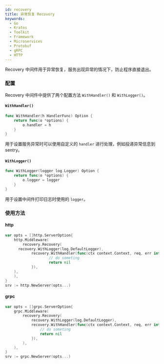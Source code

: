 ```yaml
---
id: recovery
title: 异常恢复 Recovery
keywords:
  - Go
  - Kratos
  - Toolkit
  - Framework
  - Microservices
  - Protobuf
  - gRPC
  - HTTP
---
```


Recovery 中间件用于异常恢复，服务出现异常的情况下，防止程序直接退出。

### 配置

Recovery 中间件中提供了两个配置方法 `WithHandler()` 和 `WithLogger()`。

#### `WithHandler()`

```go
func WithHandler(h HandlerFunc) Option {
	return func(o *options) {
		o.handler = h
	}
}
```
用于设置服务异常时可以使用自定义的 `handler` 进行处理，例如投递异常信息到 sentry。

#### `WithLogger()`

```go
func WithLogger(logger log.Logger) Option {
	return func(o *options) {
		o.logger = logger
	}
}
```
用于设置中间件打印日志时使用的 `logger`。

### 使用方法

#### http

```go
var opts = []http.ServerOption{
	http.Middleware(
		recovery.Recovery(
      recovery.WithLogger(log.DefaultLogger),
			recovery.WithHandler(func(ctx context.Context, req, err interface{}) error {
					// do someting
					return nil
			}),
    ),
	),
}
srv := http.NewServer(opts...)
```

#### grpc

```go
var opts = []grpc.ServerOption{
	grpc.Middleware(
		recovery.Recovery(
			recovery.WithLogger(log.DefaultLogger),
			recovery.WithHandler(func(ctx context.Context, req, err interface{}) error {
				// do someting
				return nil
			}),
		),
	),
}
srv := grpc.NewServer(opts...)
````